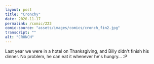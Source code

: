 ```yaml
---
layout: post
title: "Cronchy"
date: 2020-11-17
permalink: /comic/223
comic-source: "assets/images/comics/cronch_fin2.jpg"
transcript: ""
alt: "CRONCH"
---
```


Last year we were in a hotel on Thanksgiving, and Billy didn't finish his dinner. No problem, he can eat it whenever he's hungry... :P
